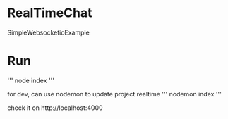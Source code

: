 # RealTimeChat
SimpleWebsocketioExample

# Run

'''
node index
'''

for dev, can use nodemon to update project realtime
'''
nodemon index
'''



check it on http://localhost:4000